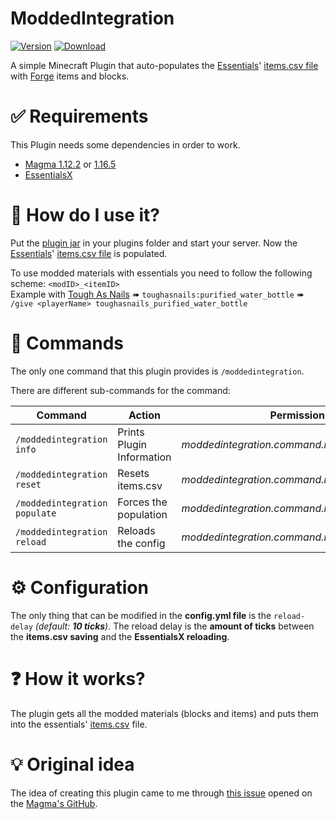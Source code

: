 # ModdedIntegration
[![Version](https://img.shields.io/badge/version-1.3-blue)](https://github.com/UknownGino/ModdedIntegration/releases/latest) [![Download](https://img.shields.io/badge/download-latest-brightgreen)](https://github.com/UknownGino/ModdedIntegration/releases/latest/download/ModdedIntegration.jar)  

A simple Minecraft Plugin that auto-populates the [Essentials](https://www.spigotmc.org/resources/essentialsx.9089/)' [items.csv file](https://github.com/EssentialsX/Essentials/blob/2.x/Essentials/src/main/resources/items.csv) with [Forge](http://files.minecraftforge.net/) items and blocks.
# ✅ Requirements
This Plugin needs some dependencies in order to work.
* [Magma 1.12.2](https://magmafoundation.org/#download) or [1.16.5](https://magmafoundation.org/#download)
* [EssentialsX](https://www.spigotmc.org/resources/essentialsx.9089/)
# 🔮 How do I use it?
Put the [plugin jar](https://github.com/UknownGino/ModdedIntegration/releases/latest/download/ModdedIntegration.jar) in your plugins folder and start your server.
Now the [Essentials](https://www.spigotmc.org/resources/essentialsx.9089/)' [items.csv file](https://github.com/EssentialsX/Essentials/blob/2.x/Essentials/src/main/resources/items.csv) is populated.

To use modded materials with essentials you need to follow the following scheme: `<modID>_<itemID>`  
Example with [Tough As Nails](https://www.curseforge.com/minecraft/mc-mods/tough-as-nails) ➠ `toughasnails:purified_water_bottle` ➠ `/give <playerName> toughasnails_purified_water_bottle`
# 📄 Commands
The only one command that this plugin provides is `/moddedintegration`.

There are different sub-commands for the command:

| Command                       | Action                    | Permission                                    |
|-------------------------------|---------------------------|-----------------------------------------------|
| `/moddedintegration info`     | Prints Plugin Information | _moddedintegration.command.moddedintegration_ |
| `/moddedintegration reset`    | Resets items.csv          | _moddedintegration.command.moddedintegration_ |
| `/moddedintegration populate` | Forces the population     | _moddedintegration.command.moddedintegration_ |
| `/moddedintegration reload`   | Reloads the config        | _moddedintegration.command.moddedintegration_ |

# ⚙ Configuration
The only thing that can be modified in the **config.yml file** is the `reload-delay` _(default: **10 ticks**)_. The reload delay is the **amount of ticks** between the **items.csv saving** and the **EssentialsX reloading**.
# ❓ How it works?
The plugin gets all the modded materials (blocks and items) and puts them into the essentials' [items.csv](https://github.com/EssentialsX/Essentials/blob/2.x/Essentials/src/main/resources/items.csv) file.
# 💡 Original idea
The idea of creating this plugin came to me through [this issue](https://github.com/magmafoundation/Magma/issues/311) opened on the [Magma's GitHub](https://github.com/magmafoundation/Magma).
